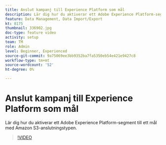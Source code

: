 ```yaml
---
title: Anslut kampanj till Experience Platform som mål
description: Lär dig hur du aktiverar ett Adobe Experience Platform-segment till ett mål med Amazon S3-anslutningstypen.
feature: Data Management, Data Import/Export
kt: 8175
thumbnail: 336902.jpg
doc-type: feature video
activity: setup
team: TM
role: Admin
level: Beginner, Experienced
source-git-commit: 9a75069ee3bb9352ba7fa5350eb54e421e9427c8
workflow-type: tm+mt
source-wordcount: '52'
ht-degree: 0%

---
```



# Anslut kampanj till Experience Platform som mål

Lär dig hur du aktiverar ett Adobe Experience Platform-segment till ett mål med Amazon S3-anslutningstypen.

>[!VIDEO](https://video.tv.adobe.com/v/336902?quality=12)
